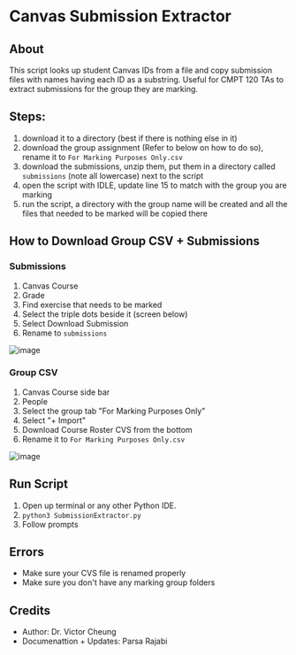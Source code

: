 # Canvas Submission Extractor 

## About
This script looks up student Canvas IDs from a file and copy submission files with names having each ID as a substring. Useful for CMPT 120 TAs to extract submissions for the group they are marking.

## Steps:
1. download it to a directory (best if there is nothing else in it)
2. download the group assignment (Refer to below on how to do so), rename it to `For Marking Purposes Only.csv`
3. download the submissions, unzip them, put them in a directory called `submissions` (note all lowercase) next to the script
4. open the script with IDLE, update line 15 to match with the group you are marking
5. run the script, a directory with the group name will be created and all the files that needed to be marked will be copied there

## How to Download Group CSV + Submissions
### Submissions
1. Canvas Course
2. Grade
3. Find exercise that needs to be marked
4. Select the triple dots beside it (screen below)
5. Select Download Submission
6. Rename to `submissions`

![image](https://user-images.githubusercontent.com/34695166/133945658-82f96a13-7103-4fc3-8032-ca6e9124dd48.png)

### Group CSV
1. Canvas Course side bar
2. People
3. Select the group tab "For Marking Purposes Only" 
4. Select "+ Import" 
5. Download Course Roster CVS from the bottom
6. Rename it to `For Marking Purposes Only.csv`

![image](https://user-images.githubusercontent.com/34695166/133945597-a07e2d3a-4c5f-4bcf-be6b-10cbf671f08d.png)


## Run Script
1. Open up terminal or any other Python IDE.
2. `python3 SubmissionExtractor.py`
3. Follow prompts

## Errors
- Make sure your CVS file is renamed properly 
- Make sure you don't have any marking group folders 

## Credits
- Author: Dr. Victor Cheung
- Documenattion + Updates: Parsa Rajabi 

